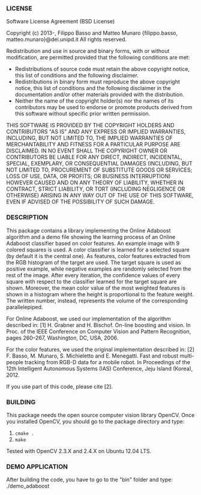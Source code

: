 ### LICENSE

Software License Agreement (BSD License)

Copyright (c) 2013-, Filippo Basso and Matteo Munaro
                     {filippo.basso, matteo.munaro}@dei.unipd.it
All rights reserved.

Redistribution and use in source and binary forms, with or without
modification, are permitted provided that the following conditions
are met:

* Redistributions of source code must retain the above copyright
notice, this list of conditions and the following disclaimer.
* Redistributions in binary form must reproduce the above
copyright notice, this list of conditions and the following
disclaimer in the documentation and/or other materials provided
with the distribution.
* Neither the name of the copyright holder(s) nor the names of its
contributors may be used to endorse or promote products derived
from this software without specific prior written permission.

THIS SOFTWARE IS PROVIDED BY THE COPYRIGHT HOLDERS AND CONTRIBUTORS
"AS IS" AND ANY EXPRESS OR IMPLIED WARRANTIES, INCLUDING, BUT NOT
LIMITED TO, THE IMPLIED WARRANTIES OF MERCHANTABILITY AND FITNESS
FOR A PARTICULAR PURPOSE ARE DISCLAIMED. IN NO EVENT SHALL THE
COPYRIGHT OWNER OR CONTRIBUTORS BE LIABLE FOR ANY DIRECT, INDIRECT,
INCIDENTAL, SPECIAL, EXEMPLARY, OR CONSEQUENTIAL DAMAGES (INCLUDING,
BUT NOT LIMITED TO, PROCUREMENT OF SUBSTITUTE GOODS OR SERVICES;
LOSS OF USE, DATA, OR PROFITS; OR BUSINESS INTERRUPTION) HOWEVER
CAUSED AND ON ANY THEORY OF LIABILITY, WHETHER IN CONTRACT, STRICT
LIABILITY, OR TORT (INCLUDING NEGLIGENCE OR OTHERWISE) ARISING IN
ANY WAY OUT OF THE USE OF THIS SOFTWARE, EVEN IF ADVISED OF THE
POSSIBILITY OF SUCH DAMAGE.

### DESCRIPTION
This package contains a library implementing the Online Adaboost algorithm and a demo file showing 
the learning process of an Online Adaboost classifier based on color features.
An example image with 9 colored squares is used.
A color classifier is learned for a selected square (by default it is the central one).
As features, color features extracted from the RGB histogram of the target are used.
The target square is used as positive example, while negative examples are randomly selected from the rest of the image.
After every iteration, the confidence values of every square with respect to the classifier learned for the target
square are shown.
Moreover, the mean color value of the most weighted features is shown in a histogram where the height is proportional
to the feature weight. The written number, instead, represents the volume of the corresponding parallelepiped.

 For Online Adaboost, we used our implementation of the algorithm described in:
 [1] H. Grabner and H. Bischof. On-line boosting and vision.
 	   In Proc. of the IEEE Conference on Computer Vision and Pattern Recognition, pages 260–267, Washington, DC, USA, 2006.

 For the color features, we used the original implementation described in:
 [2] F. Basso, M. Munaro, S. Michieletto and E. Menegatti. Fast and robust multi-people tracking from RGB-D data for a mobile robot. 
     In Proceedings of the 12th Intelligent Autonomous Systems (IAS) Conference, Jeju Island (Korea), 2012.

 If you use part of this code, please cite [2].
 
### BUILDING 
This package needs the open source computer vision library OpenCV.
Once you installed OpenCV, you should go to the package directory and type:
 1. `cmake .`
 2. `make`

Tested with OpenCV 2.3.X and 2.4.X on Ubuntu 12.04 LTS.

### DEMO APPLICATION
After building the code, you have to go to the "bin" folder and type:
./demo_adaboost


